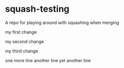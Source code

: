 # squash-testing
A repo for playing around with squashing when merging

my first change

my second change

my third change

one more line
another line
yet another line



